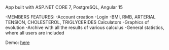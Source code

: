 App built with ASP.NET CORE 7, PostgreSQL, Angular 15

 -MEMBERS FEATURES:
 -Account creation
 -Login
 -BMI, RMB, ARTERIAL TENSION, CHOLESTEROL, TRIGLYCERIDES Calculators
 -Graphics of evolution
 -Archive with all the results of various calculus
 -General statistics, where all users are included

Demo: [here](https://fitmetricshub.fly.dev/)
